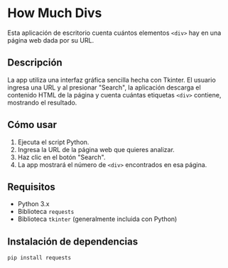 # How Much Divs

Esta aplicación de escritorio cuenta cuántos elementos `<div>` hay en una página web dada por su URL.

## Descripción

La app utiliza una interfaz gráfica sencilla hecha con Tkinter. El usuario ingresa una URL y al presionar "Search", la aplicación descarga el contenido HTML de la página y cuenta cuántas etiquetas `<div>` contiene, mostrando el resultado.

## Cómo usar

1. Ejecuta el script Python.
2. Ingresa la URL de la página web que quieres analizar.
3. Haz clic en el botón "Search".
4. La app mostrará el número de `<div>` encontrados en esa página.

## Requisitos

- Python 3.x
- Biblioteca `requests`
- Biblioteca `tkinter` (generalmente incluida con Python)

## Instalación de dependencias

```bash
pip install requests

